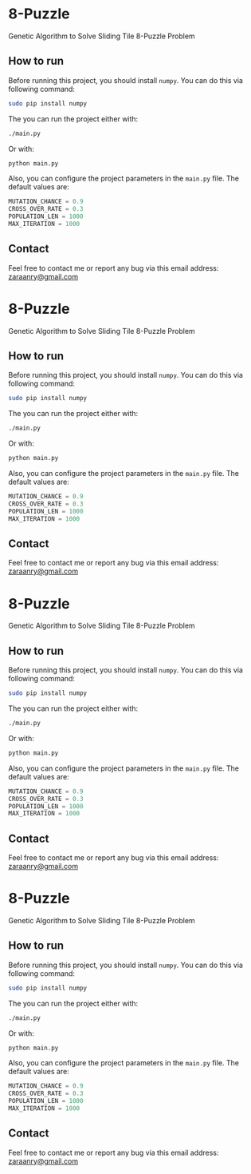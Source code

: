 # 8-Puzzle
Genetic Algorithm to Solve Sliding Tile 8-Puzzle Problem

## How to run

Before running this project, you should install `numpy`. You can do this via following command:
```bash
sudo pip install numpy
```

The you can run the project either with:
```bash
./main.py
```
Or with:
```bash
python main.py
```

Also, you can configure the project parameters in the `main.py` file. The default values are:
```python
MUTATION_CHANCE = 0.9
CROSS_OVER_RATE = 0.3
POPULATION_LEN = 1000
MAX_ITERATION = 1000
```

## Contact
Feel free to contact me or report any bug via this email address:
zaraanry@gmail.com
# 8-Puzzle
Genetic Algorithm to Solve Sliding Tile 8-Puzzle Problem

## How to run

Before running this project, you should install `numpy`. You can do this via following command:
```bash
sudo pip install numpy
```

The you can run the project either with:
```bash
./main.py
```
Or with:
```bash
python main.py
```

Also, you can configure the project parameters in the `main.py` file. The default values are:
```python
MUTATION_CHANCE = 0.9
CROSS_OVER_RATE = 0.3
POPULATION_LEN = 1000
MAX_ITERATION = 1000
```

## Contact
Feel free to contact me or report any bug via this email address:
zaraanry@gmail.com
# 8-Puzzle
Genetic Algorithm to Solve Sliding Tile 8-Puzzle Problem

## How to run

Before running this project, you should install `numpy`. You can do this via following command:
```bash
sudo pip install numpy
```

The you can run the project either with:
```bash
./main.py
```
Or with:
```bash
python main.py
```

Also, you can configure the project parameters in the `main.py` file. The default values are:
```python
MUTATION_CHANCE = 0.9
CROSS_OVER_RATE = 0.3
POPULATION_LEN = 1000
MAX_ITERATION = 1000
```

## Contact
Feel free to contact me or report any bug via this email address:
zaraanry@gmail.com
# 8-Puzzle
Genetic Algorithm to Solve Sliding Tile 8-Puzzle Problem

## How to run

Before running this project, you should install `numpy`. You can do this via following command:
```bash
sudo pip install numpy
```

The you can run the project either with:
```bash
./main.py
```
Or with:
```bash
python main.py
```

Also, you can configure the project parameters in the `main.py` file. The default values are:
```python
MUTATION_CHANCE = 0.9
CROSS_OVER_RATE = 0.3
POPULATION_LEN = 1000
MAX_ITERATION = 1000
```

## Contact
Feel free to contact me or report any bug via this email address:
zaraanry@gmail.com
